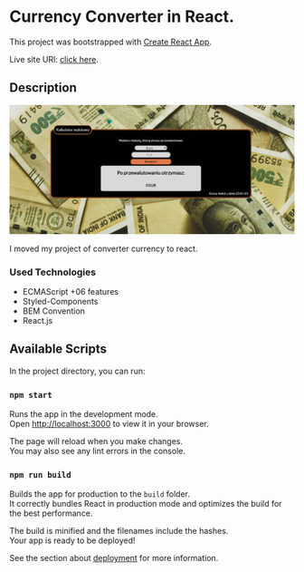 # Currency Converter in React.

This project was bootstrapped with [Create React App](https://github.com/facebook/create-react-app).

Live site URl: [click here](https://virusse7.github.io/currency-converter-react/).

## Description

![PresentImage](./src/images/readmeImage.PNG)

I moved my project of converter currency to react.

### Used Technologies 
- ECMAScript +06 features
- Styled-Components
- BEM Convention
- React.js


## Available Scripts

In the project directory, you can run:

### `npm start`

Runs the app in the development mode.\
Open [http://localhost:3000](http://localhost:3000) to view it in your browser.

The page will reload when you make changes.\
You may also see any lint errors in the console.

### `npm run build`

Builds the app for production to the `build` folder.\
It correctly bundles React in production mode and optimizes the build for the best performance.

The build is minified and the filenames include the hashes.\
Your app is ready to be deployed!

See the section about [deployment](https://facebook.github.io/create-react-app/docs/deployment) for more information.